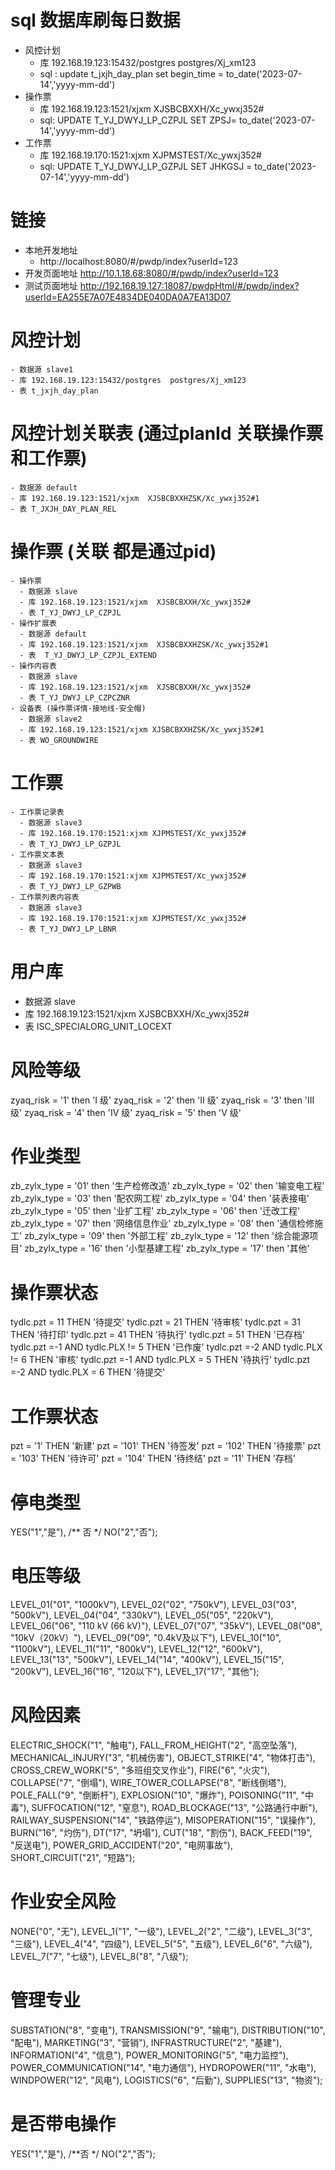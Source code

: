 # sql 数据库刷每日数据
  - 风控计划
    - 库 192.168.19.123:15432/postgres postgres/Xj_xm123
    - sql : update t_jxjh_day_plan set begin_time = to_date('2023-07-14','yyyy-mm-dd') 
  - 操作票
    - 库 192.168.19.123:1521/xjxm  XJSBCBXXH/Xc_ywxj352#
    - sql: UPDATE T_YJ_DWYJ_LP_CZPJL SET ZPSJ= to_date('2023-07-14','yyyy-mm-dd') 
  - 工作票
    - 库 192.168.19.170:1521:xjxm XJPMSTEST/Xc_ywxj352#
    - sql: UPDATE T_YJ_DWYJ_LP_GZPJL SET JHKGSJ = to_date('2023-07-14','yyyy-mm-dd')

# 链接
  - 本地开发地址
    - http://localhost:8080/#/pwdp/index?userId=123
  - 开发页面地址
    http://10.1.18.68:8080/#/pwdp/index?userId=123
  - 测试页面地址
    http://192.168.19.127:18087/pwdpHtml/#/pwdp/index?userId=EA255E7A07E4834DE040DA0A7EA13D07
# 风控计划
    - 数据源 slave1 
    - 库 192.168.19.123:15432/postgres  postgres/Xj_xm123
    - 表 t_jxjh_day_plan
# 风控计划关联表 (通过planId 关联操作票和工作票)
    - 数据源 default
    - 库 192.168.19.123:1521/xjxm  XJSBCBXXHZSK/Xc_ywxj352#1
    - 表 T_JXJH_DAY_PLAN_REL 

# 操作票 (关联 都是通过pid)
    - 操作票
      - 数据源 slave
      - 库 192.168.19.123:1521/xjxm  XJSBCBXXH/Xc_ywxj352#
      - 表 T_YJ_DWYJ_LP_CZPJL
    - 操作扩展表
      - 数据源 default
      - 库 192.168.19.123:1521/xjxm  XJSBCBXXHZSK/Xc_ywxj352#1
      - 表  T_YJ_DWYJ_LP_CZPJL_EXTEND
    - 操作内容表
      - 数据源 slave
      - 库 192.168.19.123:1521/xjxm  XJSBCBXXH/Xc_ywxj352#
      - 表 T_YJ_DWYJ_LP_CZPCZNR
    - 设备表 (操作票详情-接地线-安全帽)
      - 数据源 slave2
      - 库 192.168.19.123:1521/xjxm XJSBCBXXHZSK/Xc_ywxj352#1
      - 表 WO_GROUNDWIRE
# 工作票
    - 工作票记录表
	  - 数据源 slave3
	  - 库 192.168.19.170:1521:xjxm XJPMSTEST/Xc_ywxj352#
	  - 表 T_YJ_DWYJ_LP_GZPJL
	- 工作票文本表
	  - 数据源 slave3
	  - 库 192.168.19.170:1521:xjxm XJPMSTEST/Xc_ywxj352#
	  - 表 T_YJ_DWYJ_LP_GZPWB
	- 工作票列表内容表
	  - 数据源 slave3
	  - 库 192.168.19.170:1521:xjxm XJPMSTEST/Xc_ywxj352#
	  - 表 T_YJ_DWYJ_LP_LBNR
# 用户库
- 数据源 slave
- 库 192.168.19.123:1521/xjxm  XJSBCBXXH/Xc_ywxj352#
- 表 ISC_SPECIALORG_UNIT_LOCEXT

# 风险等级
zyaq_risk = '1' then 'I 级'
zyaq_risk = '2' then 'II 级'
zyaq_risk = '3' then 'III 级'
zyaq_risk = '4' then 'IV 级'
zyaq_risk = '5' then 'V 级'

# 作业类型
zb_zylx_type = '01' then '生产检修改造'
zb_zylx_type = '02' then '输变电工程'
zb_zylx_type = '03' then '配农网工程'
zb_zylx_type = '04' then '装表接电'
zb_zylx_type = '05' then '业扩工程'
zb_zylx_type = '06' then '迁改工程'
zb_zylx_type = '07' then '网络信息作业'
zb_zylx_type = '08' then '通信检修施工'
zb_zylx_type = '09' then '外部工程'
zb_zylx_type = '12' then '综合能源项目'
zb_zylx_type = '16' then '小型基建工程'
zb_zylx_type = '17' then '其他'


# 操作票状态
tydlc.pzt = 11 THEN '待提交'
tydlc.pzt = 21 THEN '待审核'
tydlc.pzt = 31 THEN '待打印'
tydlc.pzt = 41 THEN '待执行'
tydlc.pzt = 51 THEN '已存档'
tydlc.pzt =-1 AND tydlc.PLX != 5 THEN '已作废'
tydlc.pzt =-2 AND tydlc.PLX != 6 THEN '审核'
tydlc.pzt =-1 AND tydlc.PLX = 5 THEN '待执行'
tydlc.pzt =-2 AND tydlc.PLX = 6 THEN '待提交'

# 工作票状态
pzt = '1' THEN '新建'
pzt = '101' THEN '待签发'
pzt = '102' THEN '待接票'
pzt = '103' THEN '待许可'
pzt = '104' THEN '待终结'
pzt = '11' THEN '存档'

# 停电类型
YES("1","是"),
/** 否 */
NO("2","否");

# 电压等级
LEVEL_01("01", "1000kV"),
LEVEL_02("02", "750kV"),
LEVEL_03("03", "500kV"),
LEVEL_04("04", "330kV"),
LEVEL_05("05", "220kV"),
LEVEL_06("06", "110 kV (66 kV)"),
LEVEL_07("07", "35kV"),
LEVEL_08("08", "10kV（20kV）"),
LEVEL_09("09", "0.4kV及以下"),
LEVEL_10("10", "1100kV"),
LEVEL_11("11", "800kV"),
LEVEL_12("12", "600kV"),
LEVEL_13("13", "500kV"),
LEVEL_14("14", "400kV"),
LEVEL_15("15", "200kV"),
LEVEL_16("16", "120以下"),
LEVEL_17("17", "其他");

# 风险因素
ELECTRIC_SHOCK("1", "触电"),
FALL_FROM_HEIGHT("2", "高空坠落"),
MECHANICAL_INJURY("3", "机械伤害"),
OBJECT_STRIKE("4", "物体打击"),
CROSS_CREW_WORK("5", "多班组交叉作业"),
FIRE("6", "火灾"),
COLLAPSE("7", "倒塌"),
WIRE_TOWER_COLLAPSE("8", "断线倒塔"),
POLE_FALL("9", "倒断杆"),
EXPLOSION("10", "爆炸"),
POISONING("11", "中毒"),
SUFFOCATION("12", "窒息"),
ROAD_BLOCKAGE("13", "公路通行中断"),
RAILWAY_SUSPENSION("14", "铁路停运"),
MISOPERATION("15", "误操作"),
BURN("16", "灼伤"),
DT("17", "坍塌"),
CUT("18", "割伤"),
BACK_FEED("19", "反送电"),
POWER_GRID_ACCIDENT("20", "电网事故"),
SHORT_CIRCUIT("21", "短路");

# 作业安全风险
NONE("0", "无"),
LEVEL_1("1", "一级"),
LEVEL_2("2", "二级"),
LEVEL_3("3", "三级"),
LEVEL_4("4", "四级"),
LEVEL_5("5", "五级"),
LEVEL_6("6", "六级"),
LEVEL_7("7", "七级"),
LEVEL_8("8", "八级");

# 管理专业
SUBSTATION("8", "变电"),
TRANSMISSION("9", "输电"),
DISTRIBUTION("10", "配电"),
MARKETING("3", "营销"),
INFRASTRUCTURE("2", "基建"),
INFORMATION("4", "信息"),
POWER_MONITORING("5", "电力监控"),
POWER_COMMUNICATION("14", "电力通信"),
HYDROPOWER("11", "水电"),
WINDPOWER("12", "风电"),
LOGISTICS("6", "后勤"),
SUPPLIES("13", "物资");

# 是否带电操作
YES("1","是"),
/**否 */
NO("2","否");